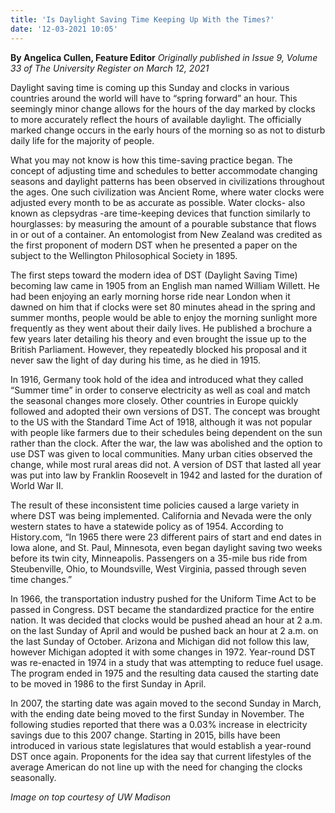 ```yaml
---
title: 'Is Daylight Saving Time Keeping Up With the Times?'
date: '12-03-2021 10:05'
---
```


**By Angelica Cullen, Feature Editor** _Originally published in Issue 9, Volume 33 of The University Register on March 12, 2021_

Daylight saving time is coming up this Sunday and clocks in various countries around the world will have to “spring forward” an hour. This seemingly minor change allows for the hours of the day marked by clocks to more accurately reflect the hours of available daylight. The officially marked change occurs in the early hours of the morning so as not to disturb daily life for the majority of people.

What you may not know is how this time-saving practice began. The concept of adjusting time and schedules to better accommodate changing seasons and daylight patterns has been observed in civilizations throughout the ages. One such civilization was Ancient Rome, where water clocks were adjusted every month to be as accurate as possible. Water clocks- also known as clepsydras -are time-keeping devices that function similarly to hourglasses: by measuring the amount of a pourable substance that flows in or out of a container. An entomologist from New Zealand was credited as the first proponent of modern DST when he presented a paper on the subject to the Wellington Philosophical Society in 1895.

The first steps toward the modern idea of DST (Daylight Saving Time) becoming law came in 1905 from an English man named William Willett. He had been enjoying an early morning horse ride near London when it dawned on him that if clocks were set 80 minutes ahead in the spring and summer months, people would be able to enjoy the morning sunlight more frequently as they went about their daily lives. He published a brochure a few years later detailing his theory and even brought the issue up to the British Parliament. However, they repeatedly blocked his proposal and it never saw the light of day during his time, as he died in 1915.

In 1916, Germany took hold of the idea and introduced what they called “Summer time” in order to conserve electricity as well as coal and match the seasonal changes more closely. Other countries in Europe quickly followed and adopted their own versions of DST. The concept was brought to the US with the Standard Time Act of 1918, although it was not popular with people like farmers due to their schedules being dependent on the sun rather than the clock. After the war, the law was abolished and the option to use DST was given to local communities. Many urban cities observed the change, while most rural areas did not. A version of DST that lasted all year was put into law by Franklin Roosevelt in 1942 and lasted for the duration of World War II.

The result of these inconsistent time policies caused a large variety in where DST was being implemented. California and Nevada were the only western states to have a statewide policy as of 1954. According to History.com, “In 1965 there were 23 different pairs of start and end dates in Iowa alone, and St. Paul, Minnesota, even began daylight saving two weeks before its twin city, Minneapolis. Passengers on a 35-mile bus ride from Steubenville, Ohio, to Moundsville, West Virginia, passed through seven time changes.”

In 1966, the transportation industry pushed for the Uniform Time Act to be passed in Congress. DST became the standardized practice for the entire nation. It was decided that clocks would be pushed ahead an hour at 2 a.m. on the last Sunday of April and would be pushed back an hour at 2 a.m. on the last Sunday of October. Arizona and Michigan did not follow this law, however Michigan adopted it with some changes in 1972. Year-round DST was re-enacted in 1974 in a study that was attempting to reduce fuel usage. The program ended in 1975 and the resulting data caused the starting date to be moved in 1986 to the first Sunday in April.

In 2007, the starting date was again moved to the second Sunday in March, with the ending date being moved to the first Sunday in November. The following studies reported that there was a 0.03% increase in electricity savings due to this 2007 change. Starting in 2015, bills have been introduced in various state legislatures that would establish a year-round DST once again. Proponents for the idea say that current lifestyles of the average American do not line up with the need for changing the clocks seasonally.

_Image on top courtesy of UW Madison_